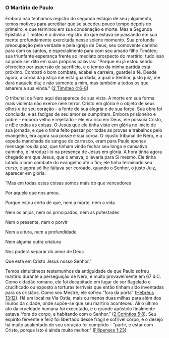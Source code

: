 ### O Martírio de Paulo 

Embora não tenhamos registro do segundo estágio de seu julgamento, temos motivos para acreditar que se sucedeu pouco tempo depois do primeiro, e que terminou em sua condenação e morte. Mas a Segunda Epístola a Timóteo é o divino registro do que estava se passando em sua mente profundamente exercitada nesse solene momento. Sua profunda preocupação pela verdade e pela igreja de Deus; seu comovente carinho para com os santos, e especialmente para com seu amado filho Timóteo; sua triunfante esperança frente ao imediato prospecto do martírio; tudo isso só pode ser dito em suas próprias palavras: “Porque eu já estou sendo oferecido por aspersão de sacrifício, e o tempo da minha partida está próximo. Combati o bom combate, acabei a carreira, guardei a fé. Desde agora, a coroa da justiça me está guardada, a qual o Senhor, justo juiz, me dará naquele dia; e não somente a mim, mas também a todos os que amarem a sua vinda.” ([2 Timóteo 4:6-8](http://bibliaonline.com.br/acf/2tm/4/6-8))

O tribunal de Nero aqui desaparece de sua vista. A morte em sua forma mais violenta não exerce nele terror. Cristo em glória é o objeto de seus olhos e de seu coração - a fonte de sua alegria e de sua força. Sua obra foi concluída, e as fadigas de seu amor se cumpriram. Embora prisioneiro e pobre - embora velho e rejeitado - ele era rico em Deus, ele possuía Cristo, e nEle todas as coisas. O Jesus que ele tinha visto em glória no início de sua jornada, e que o tinha feito passar por todas as provas e trabalhos pelo evangelho, era agora sua posse e sua coroa. O injusto tribunal de Nero, e a espada manchada de sangue do carrasco, eram para Paulo apenas mensageiros da paz, que tinham vindo fechar seu longo e cansativo caminho, e introduzi-lo na presença de Jesus em glória. A hora tinha agora chegado em que Jesus, que o amava, o levaria para Si mesmo. Ele tinha lutado o bom combate do evangelho até o fim; ele tinha terminado seu curso, e agora só lhe faltava ser coroado, quando o Senhor, o justo Juiz, aparecer em glória.

“Mas em todas estas coisas somos mais do que vencedores

Por aquele que nos amou.

Porque estou certo de que, nem a morte, nem a vida

Nem os anjos, nem os principados, nem as potestades

Nem o presente, nem o porvir

Nem a altura, nem a profundidade

Nem alguma outra criatura

Nos poderá separar do amor de Deus

Que está em Cristo Jesus nosso Senhor.”

Temos simultâneos testemunhos da antiguidade de que Paulo sofreu martírio durante a perseguição de Nero, e muito provavelmente em 67 d.C. Como cidadão romano, ele foi decapitado em lugar de ser flagelado e crucificado ou exposto a torturas terríveis que então tinham sido inventadas para os cristãos. Como seu Mestre, ele sofreu “fora da porta” ([Hebreus 13:12](http://bibliaonline.com.br/acf/hb/13/12)). Há um local na Via Ostia, mais ou menos duas milhas para além dos muros da cidade, onde supõe-se que seu martírio aconteceu. Ali o último ato da crueldade humana foi executado, e o grande apóstolo finalmente estava “fora do corpo, e habitando com o Senhor.” ([2 Coríntios 5:8](http://bibliaonline.com.br/acf/2co/5/8)). Seu espírito fervente e feliz foi libertado desse frágil e sofrível corpo, e o desejo há muito acalentado de seu coração foi cumprido - “partir, e estar com Cristo, porque isto é ainda muito melhor.” ([Filipenses 1:23](http://bibliaonline.com.br/acf/fp/1/23))